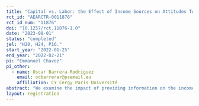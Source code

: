 ```yaml
---
title: "Capital vs. Labor: the Effect of Income Sources on Attitudes Towards the Top 1 Percent."
rct_id: "AEARCTR-0011876"
rct_id_num: "11876"
doi: "10.1257/rct.11876-1.0"
date: "2023-08-01"
status: "completed"
jel: "H20, H24, P16."
start_year: "2022-01-25"
end_year: "2022-02-21"
pi: "Emmanuel Chavez"
pi_other:
  - name: Oscar Barrera-Rodriguez
    email: odbarrerar@psemail.eu
    affiliation: CY Cergy Paris Université
abstract: "We examine the impact of providing information on the income of the top 1% earners on attitudes towards this group. We focus on the income at the top derived from capital and labor, an aspect scarcely studied in previous literature. We conduct an online survey with 2,000 French adult respondents. We randomly expose two-thirds of the sample to our quantitative information on the income of top 1% earners in France. In addition, half of the respondents that received the quantitative information were randomly selected to receive complementary qualitative interpretations of the quantitative information."
layout: registration
---
```


